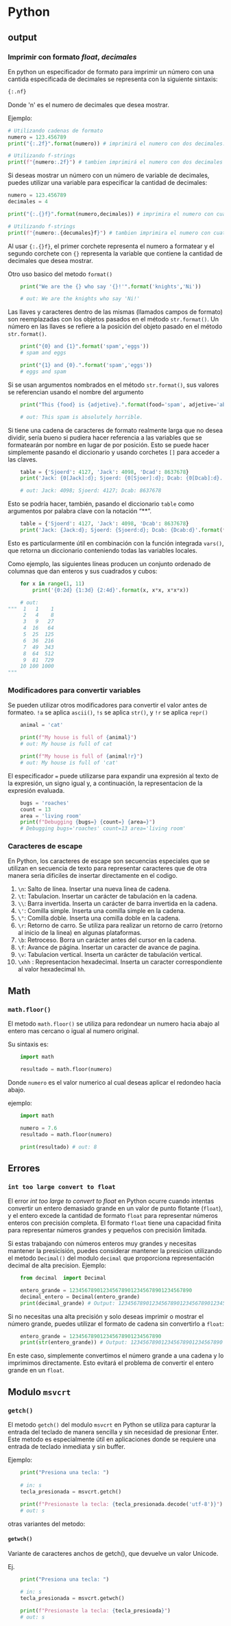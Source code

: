 # Python

## output

### **Imprimir con formato** *float*, *decimales*

En python un especificador de formato para imprimir un número con una cantida especificada de decimales se representa con la siguiente sintaxis:

```python
{:.nf}
```

Donde 'n' es el numero de decimales que desea mostrar.

Ejemplo: 

```python
# Utilizando cadenas de formato
numero = 123.456789
print("{:.2f}".format(numero)) # imprimirá el numero con dos decimales: 123.45

# Utilizando f-strings
print(f"{numero:.2f}") # tambien imprimirá el numero con dos decimales 123.45
```

Si deseas mostrar un número con un número de variable de decimales, puedes utilizar una variable para especificar la cantidad de decimales:

```python
numero = 123.456789
decimales = 4

print("{:.{}f}".format(numero,decimales)) # imprimira el numero con cuatro decimales 123.4567

# Utilizando f-strings
print(f"{numero:.{decumales}f}") # tambien imprimira el numero con cuatro decimales
```

Al usar `{:.{}f}`, el primer corchete representa el numero a formatear y el segundo corchete con `{}` representa la variable que contiene la cantidad de decimales que desea mostrar.


Otro uso basico del metodo `format()`

```python
    print("We are the {} who say '{}!'".format('knights','Ni'))

    # out: We are the knights who say 'Ni!'
``` 

Las llaves y caracteres dentro de las mismas (llamados campos de formato) son reemplazadas con los objetos pasados en el método `str.format()`. Un número en las llaves se refiere a la posición del objeto pasado en el método `str.format()`.

```python
    print("{0} and {1}".format('spam','eggs'))
    # spam and eggs

    print("{1} and {0}.".format('spam','eggs'))
    # eggs and spam
```

Si se usan argumentos nombrados en el método `str.format()`, sus valores se referencian usando el nombre del argumento

```python
    print("This {food} is {adjetive}.".format(food='spam', adjetive='absolutely horrible'))

    # out: This spam is absolutely horrible.
```

Si tiene una cadena de caracteres de formato realmente larga que no desea dividir, sería bueno si pudiera hacer referencia a las variables que se formatearán por nombre en lugar de por posición. Esto se puede hacer simplemente pasando el diccionario y usando corchetes `[]` para acceder a las claves.

```python
    table = {'Sjoerd': 4127, 'Jack': 4098, 'Dcad': 8637678}
    print('Jack: {0[Jack]:d}; Sjoerd: {0[Sjoer]:d}; Dcab: {0[Dcab]:d}.'.format(table))

    # out: Jack: 4098; Sjoerd: 4127; Dcab: 8637678
```

Esto se podría hacer, también, pasando el diccionario `table` como argumentos por palabra clave con la notación “**”.

```python
    table = {'Sjoerd': 4127, 'Jack': 4098, 'Dcab': 8637678}
    print('Jack: {Jack:d}; Sjoerd: {Sjoerd:d}; Dcab: {Dcab:d}'.format(**table))
```

Esto es particularmente útil en combinación con la función integrada `vars()`, que retorna un diccionario conteniendo todas las variables locales.

Como ejemplo, las siguientes líneas producen un conjunto ordenado de columnas que dan enteros y sus cuadrados y cubos:

```python
    for x in range(1, 11)
        print('{0:2d} {1:3d} {2:4d}'.format(x, x*x, x*x*x))

    # out: 
"""  1   1    1
     2   4    8
     3   9   27
     4  16   64
     5  25  125
     6  36  216
     7  49  343
     8  64  512
     9  81  729
    10 100 1000
"""
```


### Modificadores para convertir variables

Se pueden utilizar otros modificadores para convertir el valor antes de formateo. `!a` se aplica `ascii()`, `!s` se aplica `str()`, y `!r` se aplica `repr()`

```python
    animal = 'cat'

    print(f"My house is full of {animal}")
    # out: My house is full of cat

    print(f"My house is full of {animal!r}")
    # out: My house is full of 'cat'
```

El especificador `=` puede utilizarse para expandir una expresión al texto de la expresión, un signo igual y, a continuación, la representacion de la expresión evaluada.

```python
    bugs = 'roaches'
    count = 13
    area = 'living room'
    print(f"Debugging {bugs=} {count=} {area=}")
    # Debugging bugs='roaches' count=13 area='living room'
```



### Caracteres de escape 

En Python, los caracteres de escape son secuencias especiales que se utilizan en secuencia de texto para representar caracteres que de otra manera seria dificiles de insertar directamente en el codigo.

1. `\n`: Salto de línea. Insertar una nueva linea de cadena.
2. `\t`: Tabulacion. Insertar un carácter de tabulación en la cadena.
3. `\\`: Barra invertida. Inserta un carácter de barra invertida en la cadena.
4. `\'`: Comilla simple. Inserta una comilla simple en la cadena.
5. `\"`: Comilla doble. Inserta una comilla doble en la cadena.
6. `\r`: Retorno de carro. Se utiliza para realizar un retorno de carro (retorno al inicio de la linea) en algunas plataformas.
7. `\b`: Retroceso. Borra un carácter antes del cursor en la cadena.
8. `\f`: Avance de página. Insertar un caracter de avance de pagina.
9. `\v`: Tabulacion vertical. Inserta un carácter de tabulación vertical.
10. `\xhh` : Representacion hexadecimal. Inserta un caracter correspondiente al valor hexadecimal `hh`.

## Math

### `math.floor()`

El metodo `math.floor()` se utiliza para redondear un numero hacia abajo al entero mas cercano o igual al numero original. 

Su sintaxis es: 
```python
    import math 

    resultado = math.floor(numero)
```

Donde `numero` es el valor numerico al cual deseas aplicar el redondeo hacia abajo.

ejemplo: 

```python
    import math

    numero = 7.6
    resultado = math.floor(numero)

    print(resultado) # out: 8
```

## Errores

### `int too large convert to float`

El error *int too large to convert to float* en Python ocurre cuando intentas convertir un entero demasiado grande en un valor de punto flotante (`float`), y el entero excede la cantidad de formato `float` para representar números enteros con precisión completa.
El formato `float` tiene una capacidad finita para representar números grandes y pequeños con precisión limitada.

Si estas trabajando con números enteros muy grandes y necesitas mantener la presicisión, puedes considerar mantener la presicion utilizando el metodo `Decimal()` del modulo `decimal` que proporciona representación decimal de alta precision. Ejemplo:

```python
    from decimal  import Decimal

    entero_grande = 1234567890123456789012345678901234567890
    decimal_entero = Decimal(entero_grande)
    print(decimal_grande) # Output: 1234567890123456789012345678901234567890
```

Si no necesitas una alta precisión y solo deseas imprimir o mostrar el número grande, puedes utilizar el formato de cadena sin convertirlo a `float`:

```python
    entero_grande = 123456789012345678901234567890
    print(str(entero_grande)) # Output: 123456789012345678901234567890
```

En este caso, simplemente convertimos el número grande a una cadena y lo imprimimos directamente. Esto evitará el problema de convertir el entero grande en un `float`.


## Modulo `msvcrt`

### `getch()`
El metodo `getch()` del modulo `msvcrt` en Python se utiliza para capturar la entrada del teclado de manera sencilla y sin necesidad de presionar Enter. Este metodo es especialmente útil en aplicaciones donde se requiere una entrada de teclado inmediata y sin buffer.

Ejemplo:

```python
    print("Presiona una tecla: ")
    
    # in: s
    tecla_presionada = msvcrt.getch()
    
    print(f"Presionaste la tecla: {tecla_presionada.decode('utf-8')}")
    # out: s
```

otras variantes del metodo: 

#### `getwch()`

Variante de caracteres anchos de getch(), que devuelve un valor Unicode.

Ej. 

```python
    print("Presiona una tecla: ")

    # in: s
    tecla_presionada = msvcrt.getwch()

    print(f"Presionaste la tecla: {tecla_presioada}")
    # out: s
```


